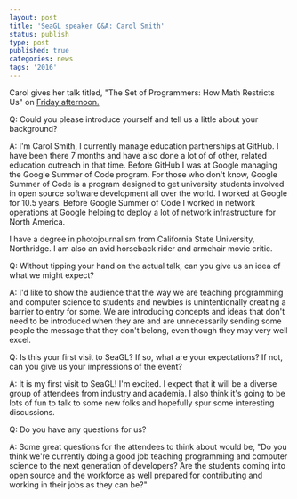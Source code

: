 ```yaml
---
layout: post
title: 'SeaGL speaker Q&A: Carol Smith'
status: publish
type: post
published: true
categories: news
tags: '2016'
---
```


Carol gives her talk titled, "The Set of Programmers: How Math Restricts Us" on [Friday afternoon.](https://osem.seagl.org/conference/seagl2016/program/proposal/120)

Q: Could you please introduce yourself and tell us a little about your background?

A: I'm Carol Smith, I currently manage education partnerships at GitHub. I have been there 7 months and have also done a lot of of other, related education outreach in that time. Before GitHub I was at Google managing the Google Summer of Code program. For those who don't know, Google Summer of Code is a program designed to get university students involved in open source software development all over the world. I worked at Google for 10.5 years. Before Google Summer of Code I worked in network operations at Google helping to deploy a lot of network infrastructure for North America.

I have a degree in photojournalism from California State University, Northridge. I am also an avid horseback rider and armchair movie critic.

Q: Without tipping your hand on the actual talk, can you give us an idea of what we might expect?

A: I'd like to show the audience that the way we are teaching programming and computer science to students and newbies is unintentionally creating a barrier to entry for some. We are introducing concepts and ideas that don't need to be introduced when they are and are unnecessarily sending some people the message that they don't belong, even though they may very well excel.

Q: Is this your first visit to SeaGL? If so, what are your expectations? If not, can you give us your impressions of the event?

A: It is my first visit to SeaGL! I'm excited. I expect that it will be a diverse group of attendees from industry and academia. I also think it's going to be lots of fun to talk to some new folks and hopefully spur some interesting discussions.

Q: Do you have any questions for us?

A: Some great questions for the attendees to think about would be, "Do you think we're currently doing a good job teaching programming and computer science to the next generation of developers? Are the students coming into open source and the workforce as well prepared for contributing and working in their jobs as they can be?"
